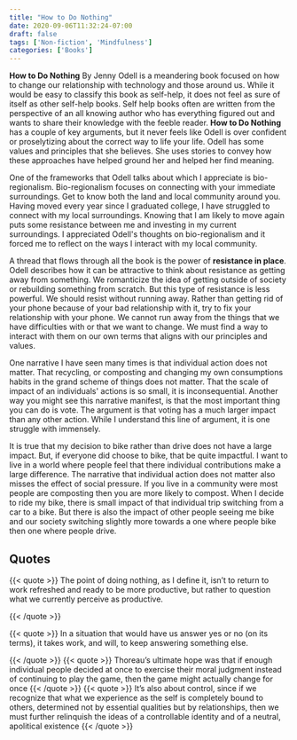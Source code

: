 ```yaml
---
title: "How to Do Nothing"
date: 2020-09-06T11:32:24-07:00
draft: false
tags: ['Non-fiction', 'Mindfulness']
categories: ['Books']
---
```


__How to Do Nothing__ By Jenny Odell is a meandering book focused on how to change our relationship with technology and those around us. While it would be easy to classify this book as self-help, it does not feel as sure of itself as other self-help books. Self help books often are written from the perspective of an all knowing author who has everything figured out and wants to share their knowledge with the feeble reader. __How to Do Nothing__ has a couple of key arguments, but it never feels like Odell is over confident or proselytizing about the correct way to life your life. Odell has some values and principles that she believes. She uses stories to convey how these approaches have helped ground her and helped her find meaning.

One of the frameworks that Odell talks about which I appreciate is bio-regionalism. Bio-regionalism focuses on connecting with your immediate surroundings. Get to know both the land and local community around you. Having moved every year since I graduated college, I have struggled to connect with my local surroundings. Knowing that I am likely to move again puts some resistance between me and investing in my current surroundings. I appreciated Odell's thoughts on bio-regionalism and it forced me to reflect on the ways I interact with my local community.

A thread that flows through all the book is the power of **resistance in place**. Odell describes how it can be attractive to think about resistance as getting away from something. We romanticize the idea of getting outside of society or rebuilding something from scratch. But this type of resistance is less powerful. We should resist without running away. Rather than getting rid of your phone because of your bad relationship with it, try to fix your relationship with your phone. We cannot run away from the things that we have difficulties with or that we want to change. We must find a way to interact with them on our own terms that aligns with our principles and values.

One narrative I have seen many times is that individual action does not matter. That recycling, or composting and changing my own consumptions habits in the grand scheme of things does not matter. That the scale of impact of an individuals' actions is so small, it is inconsequential. Another way you might see this narrative manifest, is that the most important thing you can do is vote. The argument is that voting has a much larger impact than any other action. While I understand this line of argument, it is one struggle with immensely.

It is true that my decision to bike rather than drive does not have a large impact. But, if everyone did choose to bike, that be quite impactful. I want to live in a world where people feel that there individual contributions make a large difference. The narrative that individual action does not matter also misses the effect of social pressure. If you live in a community were most people are composting then you are more likely to compost. When I decide to ride my bike, there is small impact of that individual trip switching from a car to a bike. But there is also the impact of other people seeing me bike and our society switching slightly more towards a one where people bike then one where people drive.

## Quotes

{{< quote >}}
The point of doing nothing, as I define it, isn’t to return to work refreshed and ready to be more productive, but rather to question what we currently perceive as productive.

{{< /quote >}}

{{< quote >}}
In a situation that would have us answer yes or no (on its terms), it takes work, and will, to keep answering something else.

{{< /quote >}}
{{< quote >}}
Thoreau’s ultimate hope was that if enough individual people decided at once to exercise their moral judgment instead of continuing to play the game, then the game might actually change for once
{{< /quote >}}
{{< quote >}}
It’s also about control, since if we recognize that what we experience as the self is completely bound to others, determined not by essential qualities but by relationships, then we must further relinquish the ideas of a controllable identity and of a neutral, apolitical existence
{{< /quote >}}

